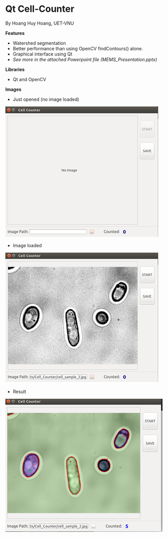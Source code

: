# Qt Cell-Counter
By Hoang Huy Hoang, UET-VNU

**Features**
- Watershed segmentation
- Better performance than using OpenCV findContours() alone.
- Graphical interface using Qt
- _See more in the attached Powerpoint file (MEMS_Presentation.pptx)_

**Libraries**
- Qt and OpenCV

**Images**

- Just opened (no image loaded)

![alt text](/images/app_1.png)

- Image loaded

![alt text](/images/app_2.png)

- Result

![alt text](/images/app_3.png)




